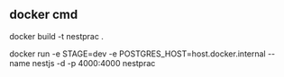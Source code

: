## docker cmd
docker build -t nestprac .

docker run -e STAGE=dev -e POSTGRES_HOST=host.docker.internal --name nestjs -d -p 4000:4000 nestprac